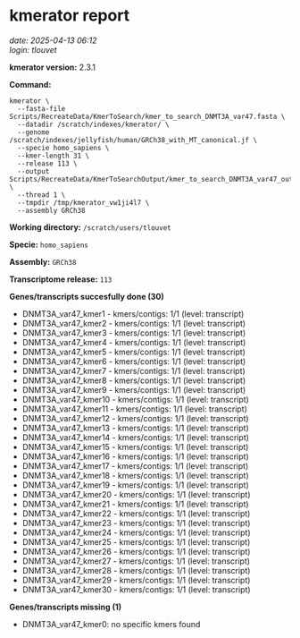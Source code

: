 # kmerator report
*date: 2025-04-13 06:12*  
*login: tlouvet*

**kmerator version:** 2.3.1

**Command:**

```
kmerator \
  --fasta-file Scripts/RecreateData/KmerToSearch/kmer_to_search_DNMT3A_var47.fasta \
  --datadir /scratch/indexes/kmerator/ \
  --genome /scratch/indexes/jellyfish/human/GRCh38_with_MT_canonical.jf \
  --specie homo_sapiens \
  --kmer-length 31 \
  --release 113 \
  --output Scripts/RecreateData/KmerToSearchOutput/kmer_to_search_DNMT3A_var47_output \
  --thread 1 \
  --tmpdir /tmp/kmerator_vw1ji4l7 \
  --assembly GRCh38
```

**Working directory:** `/scratch/users/tlouvet`

**Specie:** `homo_sapiens`

**Assembly:** `GRCh38`

**Transcriptome release:** `113`

**Genes/transcripts succesfully done (30)**

- DNMT3A_var47_kmer1 - kmers/contigs: 1/1 (level: transcript)
- DNMT3A_var47_kmer2 - kmers/contigs: 1/1 (level: transcript)
- DNMT3A_var47_kmer3 - kmers/contigs: 1/1 (level: transcript)
- DNMT3A_var47_kmer4 - kmers/contigs: 1/1 (level: transcript)
- DNMT3A_var47_kmer5 - kmers/contigs: 1/1 (level: transcript)
- DNMT3A_var47_kmer6 - kmers/contigs: 1/1 (level: transcript)
- DNMT3A_var47_kmer7 - kmers/contigs: 1/1 (level: transcript)
- DNMT3A_var47_kmer8 - kmers/contigs: 1/1 (level: transcript)
- DNMT3A_var47_kmer9 - kmers/contigs: 1/1 (level: transcript)
- DNMT3A_var47_kmer10 - kmers/contigs: 1/1 (level: transcript)
- DNMT3A_var47_kmer11 - kmers/contigs: 1/1 (level: transcript)
- DNMT3A_var47_kmer12 - kmers/contigs: 1/1 (level: transcript)
- DNMT3A_var47_kmer13 - kmers/contigs: 1/1 (level: transcript)
- DNMT3A_var47_kmer14 - kmers/contigs: 1/1 (level: transcript)
- DNMT3A_var47_kmer15 - kmers/contigs: 1/1 (level: transcript)
- DNMT3A_var47_kmer16 - kmers/contigs: 1/1 (level: transcript)
- DNMT3A_var47_kmer17 - kmers/contigs: 1/1 (level: transcript)
- DNMT3A_var47_kmer18 - kmers/contigs: 1/1 (level: transcript)
- DNMT3A_var47_kmer19 - kmers/contigs: 1/1 (level: transcript)
- DNMT3A_var47_kmer20 - kmers/contigs: 1/1 (level: transcript)
- DNMT3A_var47_kmer21 - kmers/contigs: 1/1 (level: transcript)
- DNMT3A_var47_kmer22 - kmers/contigs: 1/1 (level: transcript)
- DNMT3A_var47_kmer23 - kmers/contigs: 1/1 (level: transcript)
- DNMT3A_var47_kmer24 - kmers/contigs: 1/1 (level: transcript)
- DNMT3A_var47_kmer25 - kmers/contigs: 1/1 (level: transcript)
- DNMT3A_var47_kmer26 - kmers/contigs: 1/1 (level: transcript)
- DNMT3A_var47_kmer27 - kmers/contigs: 1/1 (level: transcript)
- DNMT3A_var47_kmer28 - kmers/contigs: 1/1 (level: transcript)
- DNMT3A_var47_kmer29 - kmers/contigs: 1/1 (level: transcript)
- DNMT3A_var47_kmer30 - kmers/contigs: 1/1 (level: transcript)


**Genes/transcripts missing (1)**

- DNMT3A_var47_kmer0: no specific kmers found
